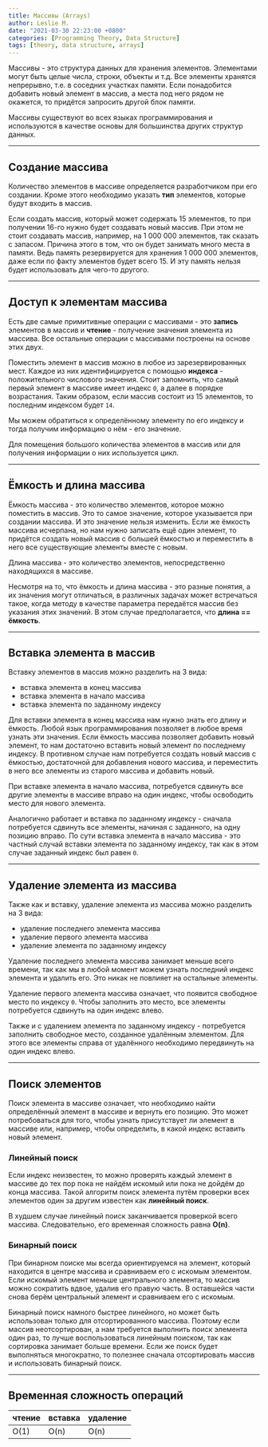 ```yaml
---
title: Массивы (Arrays)
author: Leslie M.
date: "2021-03-30 22:23:00 +0800"
categories: [Programming Theory, Data Structure]
tags: [theory, data structure, arrays]
---
```


Массивы - это структура данных для хранения элементов. Элементами могут быть целые числа, строки, объекты и т.д. Все элементы хранятся непрерывно, т.е. в соседних участках памяти. Если понадобится добавить новый элемент в массив, а места под него рядом не окажется, то придётся запросить другой блок памяти.

Массивы существуют во всех языках программирования и используются в качестве основы для большинства других структур данных.

***

## Создание массива

Количество элементов в массиве определяется разработчиком при его создании. Кроме этого необходимо указать **тип** элементов, которые будут входить в массив.

Если создать массив, который может содержать 15 элементов, то при получении 16-го нужно будет создавать новый массив. При этом не стоит создавать массив, например, на 1 000 000 элементов, так сказать с запасом. Причина этого в том, что он будет занимать много места в памяти. Ведь память резервируется для хранения 1 000 000 элементов, даже если по факту элементов будет всего 15. И эту память нельзя будет использовать для чего-то другого.

***

## Доступ к элементам массива

Есть две самые примитивные операции с массивами - это **запись** элементов в массив и **чтение** - получение значения элемента из массива. Все остальные операции с массивами построены на основе этих двух.

Поместить элемент в массив можно в любое из зарезервированных мест. Каждое из них идентифицируется с помощью **индекса** - положительного числового значения. Стоит запомнить, что самый первый элемент в массиве имеет индекс `0`, а далее в порядке возрастания. Таким образом, если массив состоит из 15 элементов, то последним индексом будет `14`.

Мы можем обратиться к определённому элементу по его индексу и тогда получим информацию о нём - его значение.

Для помещения большого количества элементов в массив или для получения информации о них используется цикл.

***

## Ёмкость и длина массива

Ёмкость массива - это количество элементов, которое можно поместить в массив. Это то самое значение, которое указывается при создании массива. И это значение нельзя изменить. Если же ёмкость массива исчерпана, но нам нужно записать ещё один элемент, то придётся создать новый массив с большей ёмкостью и переместить в него все существующие элементы вместе с новым.

Длина массива - это количество элементов, непосредственно находящихся в массиве.

Несмотря на то, что ёмкость и длина массива - это разные понятия, а их значения могут отличаться, в различных задачах может встречаться такое, когда методу в качестве параметра передаётся массив без указания этих значений. В этом случае предполагается, что **длина == ёмкость**.

***

## Вставка элемента в массив

Вставку элементов в массив можно разделить на 3 вида:
- вставка элемента в конец массива
- вставка элемента в начало массива
- вставка элемента по заданному индексу

Для вставки элемента в конец массива нам нужно знать его длину и ёмкость. Любой язык программирования позволяет в любое время узнать эти значения. Если ёмкость массива позволяет добавить новый элемент, то нам достаточно вставить новый элемент по последнему индексу. В противном случае нам потребуется создать новый массив с ёмкостью, достаточной для добавления нового массива, и переместить в него все элементы из старого массива и добавить новый.

При вставке элемента в начало массива, потребуется сдвинуть все другие элементы в массиве вправо на один индекс, чтобы освободить место для нового элемента.

Аналогично работает и вставка по заданному индексу - сначала потребуется сдвинуть все элементы, начиная с заданного, на одну позицию вправо. По сути вставка элемента в начало массива - это частный случай вставки элемента по заданному индексу, так как в этом случае заданный индекс был равен `0`.

***

## Удаление элемента из массива

Также как и вставку, удаление элемента из массива можно разделить на 3 вида:
- удаление последнего элемента массива
- удаление первого элемента массива
- удаление элемента по заданному индексу

Удаление последнего элемента массива занимает меньше всего времени, так как мы в любой момент можем узнать последний индекс элемента и удалить его. Это никак не повлияет на остальные элементы.

Удаление первого элемента массива означает, что появится свободное место по индексу `0`. Чтобы заполнить это место, все элементы потребуется сдвинуть на один индекс влево.

Также и с удалением элемента по заданному индексу - потребуется заполнить свободное место, созданное удалённым элементом. Для этого все элементы справа от удалённого необходимо передвинуть на один индекс влево.

***

## Поиск элементов

Поиск элемента в массиве означает, что необходимо найти определённый элемент в массиве и вернуть его позицию. Это может потребоваться для того, чтобы узнать присутствует ли элемент в массиве или, например, чтобы определить, в какой индекс вставить новый элемент.

### Линейный поиск

Если индекс неизвестен, то можно проверять каждый элемент в массиве до тех пор пока не найдём искомый или пока не дойдём до конца массива. Такой алгоритм поиск элемента путём проверки всех элементов один за другим известен как **линейный поиск**.

В худшем случае линейный поиск заканчивается проверкой всего массива. Следовательно, его временная сложность равна **O(n)**.

### Бинарный поиск

При бинарном поиске мы всегда ориентируемся на элемент, который находится в центре массива и сравниваем его с искомым элементом. Если искомый элемент меньше центрального элемента, то массив можно сократить вдвое, удалив его правую часть. В оставшейся части снова берём центральный элемент и сравниваем его с искомым.

Бинарный поиск намного быстрее линейного, но может быть использован только для отсортированного массива. Поэтому если массив неотсортирован, а нам требуется выполнить поиск элемента один раз, то лучше воспользоваться линейным поиском, так как сортировка занимает больше времени. Если же поиск будет выполняться многократно, то полезнее сначала отсортировать массив и использовать бинарный поиск.

***

## Временная сложность операций

чтение | вставка | удаление
-------|---------|---------
O(1)   | O(n)    | O(n)
